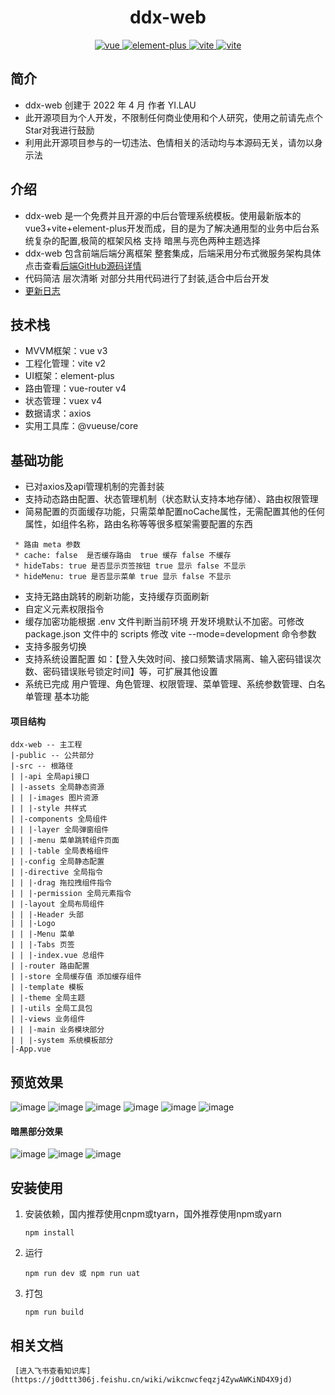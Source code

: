 <h1 align="center">ddx-web</h1>
<p align="center">
    <a href="https://github.com/vuejs/vue-next">
        <img src="https://img.shields.io/badge/vue3-3.0.5-brightgreen.svg" alt="vue">
    </a>
    <a href="https://github.com/element-plus/element-plus">
        <img src="https://img.shields.io/badge/elementPlus-1.0.2beta.42-brightgreen.svg" alt="element-plus">
    </a>
    <a href="https://github.com/vitejs/vite">
        <img src="https://img.shields.io/badge/vite-2.2.3-brightgreen.svg" alt="vite">
    </a>
     <a href="https://www.npmjs.com/package/vue">
        <img src="https://img.shields.io/npm/v/vue.svg" alt="vite">
    </a>
</p>
 
## 简介
- ddx-web 创建于 2022 年 4 月 作者 YI.LAU 
- 此开源项目为个人开发，不限制任何商业使用和个人研究，使用之前请先点个Star对我进行鼓励
- 利用此开源项目参与的一切违法、色情相关的活动均与本源码无关，请勿以身示法

## 介绍
- ddx-web 是一个免费并且开源的中后台管理系统模板。使用最新版本的vue3+vite+element-plus开发而成，目的是为了解决通用型的业务中后台系统复杂的配置,极简的框架风格 支持 暗黑与亮色两种主题选择
- ddx-web 包含前端后端分离框架 整套集成，后端采用分布式微服务架构具体点击查看[后端GitHub源码详情](https://github.com/LauYi-a/ddxs) 
- 代码简洁 层次清晰 对部分共用代码进行了封装,适合中后台开发
- [更新日志](./VERSION.md)

## 技术栈
   - MVVM框架：vue v3
   - 工程化管理：vite v2
   - UI框架：element-plus
   - 路由管理：vue-router v4
   - 状态管理：vuex v4
   - 数据请求：axios
   - 实用工具库：@vueuse/core
   
## 基础功能
- 已对axios及api管理机制的完善封装
- 支持动态路由配置、状态管理机制（状态默认支持本地存储）、路由权限管理
- 简易配置的页面缓存功能，只需菜单配置noCache属性，无需配置其他的任何属性，如组件名称，路由名称等等很多框架需要配置的东西
```
 * 路由 meta 参数
 * cache: false  是否缓存路由  true 缓存 false 不缓存
 * hideTabs: true 是否显示页签按钮 true 显示 false 不显示
 * hideMenu: true 是否显示菜单 true 显示 false 不显示
```
- 支持无路由跳转的刷新功能，支持缓存页面刷新
- 自定义元素权限指令
- 缓存加密功能根据 .env 文件判断当前环境 开发环境默认不加密。可修改 package.json 文件中的 scripts 修改 vite --mode=development 命令参数
- 支持多服务切换
- 支持系统设置配置 如：【登入失效时间、接口频繁请求隔离、输入密码错误次数、密码错误账号锁定时间】等，可扩展其他设置
- 系统已完成 用户管理、角色管理、权限管理、菜单管理、系统参数管理、白名单管理 基本功能
#### 项目结构
```
ddx-web -- 主工程
|-public -- 公共部分
|-src -- 根路径
| |-api 全局api接口
| |-assets 全局静态资源
| | |-images 图片资源
| | |-style 共样式
| |-components 全局组件
| | |-layer 全局弹窗组件
| | |-menu 菜单跳转组件页面
| | |-table 全局表格组件
| |-config 全局静态配置
| |-directive 全局指令
| | |-drag 拖拉拽组件指令
| | |-permission 全局元素指令
| |-layout 全局布局组件
| | |-Header 头部
| | |-Logo 
| | |-Menu 菜单
| | |-Tabs 页签
| | |-index.vue 总组件
| |-router 路由配置
| |-store 全局缓存值 添加缓存组件
| |-template 模板
| |-theme 全局主题
| |-utils 全局工具包
| |-views 业务组件
| | |-main 业务模块部分
| | |-system 系统模板部分
|-App.vue
```
## 预览效果

![image](https://github.com/LauYi-a/ddx-wiki/blob/master/images/微信图片_20220812162735.png)
![image](https://github.com/LauYi-a/ddx-wiki/blob/master/images/微信图片_20220812162817.png)
![image](https://github.com/LauYi-a/ddx-wiki/blob/master/images/微信图片_20220812162854.png)
![image](https://github.com/LauYi-a/ddx-wiki/blob/master/images/微信图片_20220812163127.png)
![image](https://github.com/LauYi-a/ddx-wiki/blob/master/images/微信图片_20220812163253.png)
![image](https://github.com/LauYi-a/ddx-wiki/blob/master/images/微信图片_20220812163259.png)
#### 暗黑部分效果
![image](https://github.com/LauYi-a/ddx-wiki/blob/master/images/微信图片_20220812163004.png)
![image](https://github.com/LauYi-a/ddx-wiki/blob/master/images/微信图片_20220812163032.png)
![image](https://github.com/LauYi-a/ddx-wiki/blob/master/images/微信图片_20220812163247.png)

## 安装使用

1. 安装依赖，国内推荐使用cnpm或tyarn，国外推荐使用npm或yarn

   ```
   npm install
   ```

2. 运行

   ```
   npm run dev 或 npm run uat
   ```

3. 打包

   ```
   npm run build
   ```
 
 ## 相关文档
 ````
  [进入飞书查看知识库](https://j0dttt306j.feishu.cn/wiki/wikcnwcfeqzj4ZywAWKiND4X9jd)
 ````

